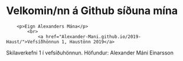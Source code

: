 <html>
    <head>
            <link rel="stylesheet" href="efnisyfirlit/efnisyfirlit.css.css">
    </head>
    <body>
        <h1>Velkomin/nn á Github síðuna mína</h1>
      
        <p>Eign Alexanders Mána</p>
            <br>
                <a href="Alexander-Mani.github.io/2019-Haust/">Vefsíðhönnun 1, Haustönn 2019</a>
   </body>
</html>


Skilaverkefni 1 í vefsíðuhönnun. Höfundur: Alexander Máni Einarsson
